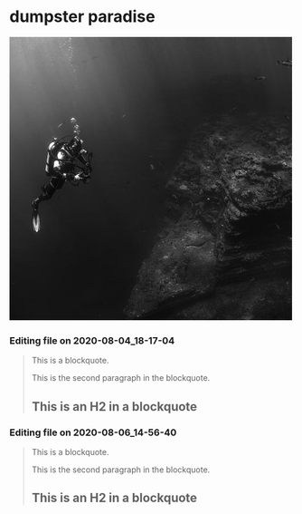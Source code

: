 # dumpster paradise
![trashimage](shadow.jpg)


### Editing file on 2020-08-04_18-17-04

> This is a blockquote.
> 
> This is the second paragraph in the blockquote.
>
> ## This is an H2 in a blockquote




### Editing file on 2020-08-06_14-56-40

> This is a blockquote.
> 
> This is the second paragraph in the blockquote.
>
> ## This is an H2 in a blockquote


